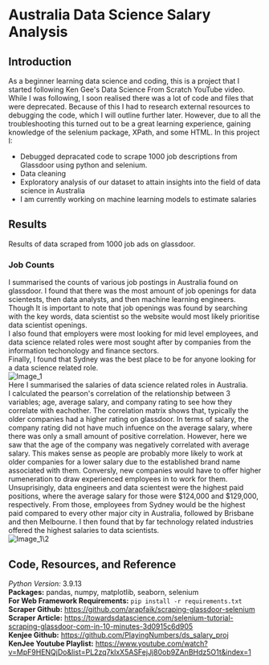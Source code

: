 # Australia Data Science Salary Analysis

## Introduction
As a beginner learning data science and coding, this is a project that I started following Ken Gee's Data Science From Scratch YouTube video. While I was following, I soon realised there was a lot of code and files that were deprecated. Because of this I had to research external resources to debugging the code, which I will outline further later. However, due to all the troubleshooting this turned out to be a great learning experience, gaining knowledge of the selenium package, XPath, and some HTML.
In this project I:
* Debugged depracated code to scrape 1000 job descriptions from Glassdoor using python and selenium.
* Data cleaning
* Exploratory analysis of our dataset to attain insights into the field of data science in Australia
* I am currently working on machine learning models to estimate salaries

## Results  
Results of data scraped from 1000 job ads on glassdoor.
### Job Counts  
I summarised the counts of various job postings in Australia found on glassdoor. I found that there was the most amount of job openings for data scientests, then data analysts, and then machine learning engineers. Though It is important to note that job openings was found by searching with the key words, data scientist so the website would most likely prioritise data scientist openings.  
I also found that employers were most looking for mid level employees, and data science related roles were most sought after by companies from the information techonology and finance sectors.  
Finally, I found that Sydney was the best place to be for anyone looking for a data science related role.  
![Image_1](https://github.com/joshuadunn1/ds_salary_proj/blob/main/Counts_figure_cropped.png)  
Here I summarised the salaries of data science related roles in Australia.  
I calculated the pearson's correlation of the relationship between 3 variables; age, average salary, and company rating to see how they correlate with eachother. The correlation matrix shows that, typically the older companies had a higher rating on glassdoor.  In terms of salary, the company rating did not have much infuence on the average salary, where there was only a small amount of positive correlation. However, here we saw that the age of the company was negatively correlated with average salary. This makes sense as people are probably more likely to work at older companies for a lower salary due to the established brand name associated with them. Conversly, new companies would have to offer higher rumeneration to draw experienced employees in to work for them.  
Unsuprisingly, data engineers and data scientest were the highest paid positions, where the average salary for those were $124,000 and $129,000, respectively. From those, employees from Sydney would be the highest paid compared to every other major city in Australia, followed by Brisbane and then Melbourne. I then found that by far technology related industries offered the highest salaries to data scientists.  
![Image_1\2](https://github.com/joshuadunn1/ds_salary_proj/blob/main/salary_figure_cropped.png)  

## Code, Resources, and Reference  

_Python Version:_   3.9.13  
**Packages:**   pandas, numpy, matplotlib, seaborn, selenium  
**For Web Framework Requirements:**   ```pip install -r requirements.txt```  
**Scraper Github:**  https://github.com/arapfaik/scraping-glassdoor-selenium  
**Scraper Article:**   https://towardsdatascience.com/selenium-tutorial-scraping-glassdoor-com-in-10-minutes-3d0915c6d905  
**Kenjee Github:**   https://github.com/PlayingNumbers/ds_salary_proj  
**KenJee Youtube Playlist:**  https://www.youtube.com/watch?v=MpF9HENQjDo&list=PL2zq7klxX5ASFejJj80ob9ZAnBHdz5O1t&index=1  

